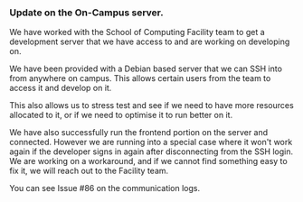 ### Update on the On-Campus server.

We have worked with the School of Computing Facility team to get a development server that we have access to and are working on developing on.

We have been provided with a Debian based server that we can SSH into from anywhere on campus. This allows certain users from the team to access it and develop on it.

This also allows us to stress test and see if we need to have more resources allocated to it, or if we need to optimise it to run better on it.

We have also successfully run the frontend portion on the server and connected. However we are running into a special case where it won't work again if the developer
signs in again after disconnecting from the SSH login. We are working on a workaround, and if we cannot find something easy to fix it, we will reach out to the Facility team.

You can see Issue #86 on the communication logs.

